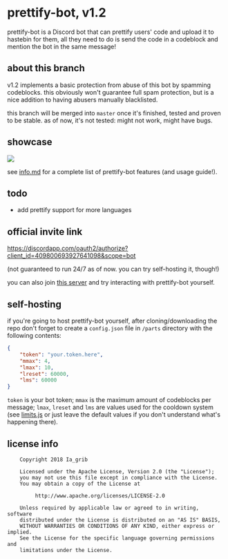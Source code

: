 # prettify-bot, v1.2

prettify-bot is a Discord bot that can prettify users' code and upload it to hastebin for them, all they need to do is send the code in a codeblock and mention the bot in the same message!

## about this branch

v1.2 implements a basic protection from abuse of this bot by spamming codeblocks. this obviously won't guarantee full spam protection, but is a nice addition to having abusers manually blacklisted.

this branch will be merged into `master` once it's finished, tested and proven to be stable. as of now, it's not tested: might not work, might have bugs.

## showcase

![](https://i.imgur.com/IbCUvv6.png)

see [info.md](https://github.com/iagrib/prettify-bot/blob/master/info.md) for a complete list of prettify-bot features (and usage guide!).

## todo

* add prettify support for more languages

## official invite link

https://discordapp.com/oauth2/authorize?client_id=409800693927641098&scope=bot

(not guaranteed to run 24/7 as of now. you can try self-hosting it, though!)

you can also join [this server](https://discord.gg/VJryeSb) and try interacting with prettify-bot yourself.

## self-hosting

if you're going to host prettify-bot yourself, after cloning/downloading the repo don't forget to create a `config.json` file in `/parts` directory with the following contents:
```json
{
	"token": "your.token.here",
	"mmax": 4,
	"lmax": 10,
	"lreset": 60000,
	"lms": 60000
}
```
`token` is your bot token;
`mmax` is the maximum amount of codeblocks per message;
`lmax`, `lreset` and `lms` are values used for the cooldown system (see [limits.js](https://github.com/iagrib/prettify-bot/blob/v1.2/parts/limits.js) or just leave the default values if you don't understand what's happening there).

## license info

```
	Copyright 2018 Ia_grib

	Licensed under the Apache License, Version 2.0 (the "License");
	you may not use this file except in compliance with the License.
	You may obtain a copy of the License at

		 http://www.apache.org/licenses/LICENSE-2.0

	Unless required by applicable law or agreed to in writing, software
	distributed under the License is distributed on an "AS IS" BASIS,
	WITHOUT WARRANTIES OR CONDITIONS OF ANY KIND, either express or implied.
	See the License for the specific language governing permissions and
	limitations under the License.
```